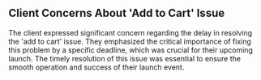## Client Concerns About 'Add to Cart' Issue

The client expressed significant concern regarding the delay in resolving the 'add to cart' issue. They emphasized the critical importance of fixing this problem by a specific deadline, which was crucial for their upcoming launch. The timely resolution of this issue was essential to ensure the smooth operation and success of their launch event.